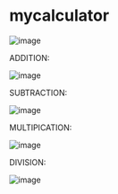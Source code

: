 # mycalculator

![image](https://user-images.githubusercontent.com/89929259/174617232-55456626-9bec-4d2f-b059-b50387308583.png)

ADDITION:

![image](https://user-images.githubusercontent.com/89929259/174617613-6f7f2795-34b8-4f48-86b8-110e97a6e2c6.png)

SUBTRACTION:

![image](https://user-images.githubusercontent.com/89929259/174617843-f94d64e0-d26c-44d8-be96-0320d546492b.png)

MULTIPICATION:

![image](https://user-images.githubusercontent.com/89929259/174618002-3dcbfa81-05c5-43c3-a637-5a4ee86f1e6d.png)

DIVISION:

![image](https://user-images.githubusercontent.com/89929259/174618385-e9d514b1-4c90-440b-bd67-3dd8b043b7f9.png)

